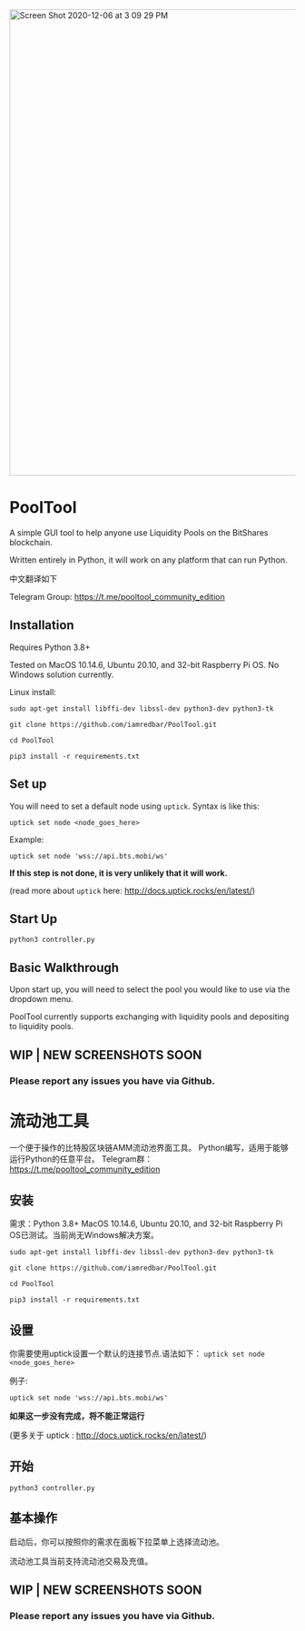 <img width="822" alt="Screen Shot 2020-12-06 at 3 09 29 PM" src="https://user-images.githubusercontent.com/16945982/101292483-52b3aa00-37d5-11eb-91bd-d19311883fbe.png">

# PoolTool

A simple GUI tool to help anyone use Liquidity Pools on the BitShares blockchain.

Written entirely in Python, it will work on any platform that can run Python.

中文翻译如下

Telegram Group: https://t.me/pooltool_community_edition

## Installation
Requires Python 3.8+

Tested on MacOS 10.14.6, Ubuntu 20.10, and 32-bit Raspberry Pi OS. No Windows solution currently.

Linux install:

```sudo apt-get install libffi-dev libssl-dev python3-dev python3-tk```

```git clone https://github.com/iamredbar/PoolTool.git```

```cd PoolTool```

```pip3 install -r requirements.txt```

## Set up

You will need to set a default node using `uptick`. Syntax is like this:

```uptick set node <node_goes_here>```

Example:

```uptick set node 'wss://api.bts.mobi/ws'```

**If this step is not done, it is very unlikely that it will work.**

(read more about `uptick` here: http://docs.uptick.rocks/en/latest/)

## Start Up

```python3 controller.py```

## Basic Walkthrough

Upon start up, you will need to select the pool you would like to use via the dropdown menu.

PoolTool currently supports exchanging with liquidity pools and depositing to liquidity pools.

## WIP | NEW SCREENSHOTS SOON

### Please report any issues you have via Github.


# 流动池工具
一个便于操作的比特股区块链AMM流动池界面工具。
Python编写，适用于能够运行Python的任意平台。
Telegram群：https://t.me/pooltool_community_edition

## 安装
需求：Python 3.8+
MacOS 10.14.6, Ubuntu 20.10, and 32-bit Raspberry Pi OS已测试。当前尚无Windows解决方案。

```sudo apt-get install libffi-dev libssl-dev python3-dev python3-tk```

```git clone https://github.com/iamredbar/PoolTool.git```

```cd PoolTool```

```pip3 install -r requirements.txt```

## 设置
你需要使用uptick设置一个默认的连接节点.语法如下：
```uptick set node <node_goes_here>```

例子:

```uptick set node 'wss://api.bts.mobi/ws'```

**如果这一步没有完成，将不能正常运行**

(更多关于 uptick : http://docs.uptick.rocks/en/latest/)

## 开始
```python3 controller.py```

## 基本操作
启动后，你可以按照你的需求在面板下拉菜单上选择流动池。

流动池工具当前支持流动池交易及充值。

## WIP | NEW SCREENSHOTS SOON
### Please report any issues you have via Github.

